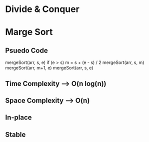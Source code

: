# Divide & Conquer ###########################################
# Marge Sort #################################################

## Psuedo Code
mergeSort(arr, s, e)
  if (e > s)
    m = s + (e - s) / 2
    mergeSort(arr, s, m)
    mergeSort(arr, m+1, e)
    mergeSort(arr, s, e)

## Time Complexity  --> O(n log(n))
## Space Complexity --> O(n)
## In-place
## Stable
